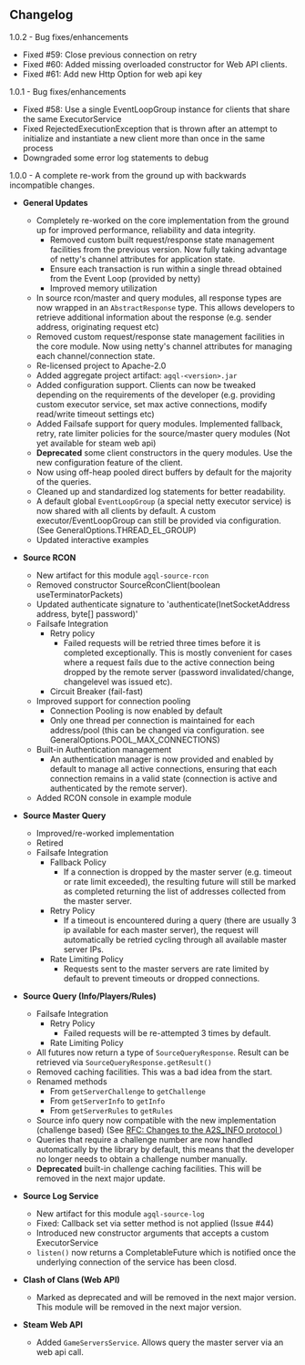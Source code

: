 Changelog
-------------

1.0.2 - Bug fixes/enhancements

- Fixed #59: Close previous connection on retry
- Fixed #60: Added missing overloaded constructor for Web API clients.
- Fixed #61: Add new Http Option for web api key

1.0.1 - Bug fixes/enhancements

- Fixed #58: Use a single EventLoopGroup instance for clients that share the same ExecutorService
- Fixed RejectedExecutionException that is thrown after an attempt to initialize and instantiate a new client more than once in the same process
- Downgraded some error log statements to debug

1.0.0 - A complete re-work from the ground up with backwards incompatible changes.

- **General Updates**
    - Completely re-worked on the core implementation from the ground up for improved performance, reliability and data integrity.
        - Removed custom built request/response state management facilities from the previous version. Now fully taking advantage of netty's channel attributes for application state.
        - Ensure each transaction is run within a single thread obtained from the Event Loop (provided by netty)
        - Improved memory utilization
    - In source rcon/master and query modules, all response types are now wrapped in an `AbstractResponse` type. This allows developers to retrieve additional information about the response (e.g. sender address, originating request etc)
    - Removed custom request/response state management facilities in the core module. Now using netty's channel attributes for managing each channel/connection state.
    - Re-licensed project to Apache-2.0
    - Added aggregate project artifact: `agql-<version>.jar`
    - Added configuration support. Clients can now be tweaked depending on the requirements of the developer (e.g. providing custom executor service, set max active connections, modify read/write timeout settings etc)
    - Added Failsafe support for query modules. Implemented fallback, retry, rate limiter policies for the source/master query modules (Not yet available for steam web api)
    - **Deprecated** some client constructors in the query modules. Use the new configuration feature of the client.
    - Now using off-heap pooled direct buffers by default for the majority of the queries.
    - Cleaned up and standardized log statements for better readability.
    - A default global `EventLoopGroup` (a special netty executor service) is now shared with all clients by default. A custom executor/EventLoopGroup can still be provided via configuration. (See GeneralOptions.THREAD_EL_GROUP)
    - Updated interactive examples

- **Source RCON**
    - New artifact for this module `agql-source-rcon`
    - Removed constructor SourceRconClient(boolean useTerminatorPackets)
    - Updated authenticate signature to 'authenticate(InetSocketAddress address, byte[] password)'
    - Failsafe Integration
        - Retry policy
            - Failed requests will be retried three times before it is completed exceptionally. This is mostly convenient for cases where a request fails due to the active connection being dropped by the remote server (password invalidated/change, changelevel was issued etc).
        - Circuit Breaker (fail-fast)
    - Improved support for connection pooling
        - Connection Pooling is now enabled by default
        - Only one thread per connection is maintained for each address/pool (this can be changed via configuration. see GeneralOptions.POOL_MAX_CONNECTIONS)
    - Built-in Authentication management
        - An authentication manager is now provided and enabled by default to manage all active connections, ensuring that each connection remains in a valid state (connection is active and authenticated by the remote server).
    - Added RCON console in example module

- **Source Master Query**
    - Improved/re-worked implementation
    - Retired
    - Failsafe Integration
        - Fallback Policy
            - If a connection is dropped by the master server (e.g. timeout or rate limit exceeded), the resulting future will still be marked as completed returning the list of addresses collected from the master server.
        - Retry Policy
            - If a timeout is encountered during a query (there are usually 3 ip available for each master server), the request will automatically be retried cycling through all available master server IPs.
        - Rate Limiting Policy
            - Requests sent to the master servers are rate limited by default to prevent timeouts or dropped connections.

- **Source Query (Info/Players/Rules)**
    - Failsafe Integration
        - Retry Policy
            - Failed requests will be re-attempted 3 times by default.
        - Rate Limiting Policy
    - All futures now return a type of `SourceQueryResponse`. Result can be retrieved via `SourceQueryResponse.getResult()`
    - Removed caching facilities. This was a bad idea from the start.
    - Renamed methods
        - From `getServerChallenge` to `getChallenge`
        - From `getServerInfo` to `getInfo`
        - From `getServerRules` to `getRules`
    - Source info query now compatible with the new implementation (challenge based) (See [RFC: Changes to the A2S_INFO protocol ](https://steamcommunity.com/discussions/forum/14/2989789048633291344/))
    - Queries that require a challenge number are now handled automatically by the library by default, this means that the developer no longer needs to obtain a challenge number manually.
    - **Deprecated** built-in challenge caching facilities. This will be removed in the next major update.

- **Source Log Service**
    - New artifact for this module `agql-source-log`
    - Fixed: Callback set via setter method is not applied (Issue #44)
    - Introduced new constructor arguments that accepts a custom ExecutorService
    - `listen()` now returns a CompletableFuture which is notified once the underlying connection of the service has been closd.

- **Clash of Clans (Web API)**
    - Marked as deprecated and will be removed in the next major version. This module will be removed in the next major version.

- **Steam Web API**
    - Added `GameServersService`. Allows query the master server via an web api call. 
